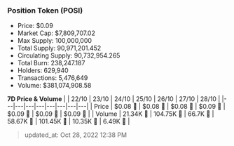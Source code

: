 
  ### Position Token (POSI)
  - Price: $0.09
  - Market Cap: $7,809,707.02
  - Max Supply: 100,000,000
  - Total Supply: 90,971,201.452
  - Circulating Supply: 90,732,954.265
  - Total Burn: 238,247.187
  - Holders: 629,940
  - Transactions: 5,476,649
  - Volume: $381,074,908.58

  **7D Price & Volume**
  | | 22&#x2F;10 | 23&#x2F;10 | 24&#x2F;10 | 25&#x2F;10 | 26&#x2F;10 | 27&#x2F;10 | 28&#x2F;10 |
  |---|---|---|---|---|---|---|---|
  | Price | $0.08 🔻 | $0.08 🚀 | $0.08 🚀 | $0.09 🚀 | $0.09 🚀 | $0.09 🔻 | $0.09 🔻 |
  | Volume | 21.34K 🚀 | 104.75K 🚀 | 66.7K 🔻 | 58.67K 🔻 | 101.45K 🚀 | 10.35K 🔻 | 6.49K 🔻 |

  > updated_at: Oct 28, 2022 12:38 PM
